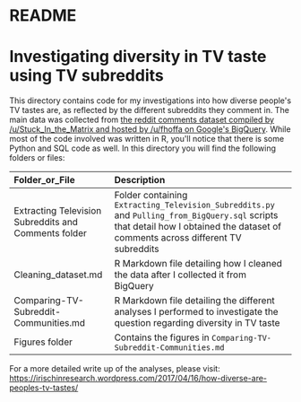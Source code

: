 README
================

Investigating diversity in TV taste using TV subreddits
=======================================================

This directory contains code for my investigations into how diverse people's TV tastes are, as reflected by the different subreddits they comment in. The main data was collected from [the reddit comments dataset compiled by /u/Stuck\_In\_the\_Matrix and hosted by /u/fhoffa on Google's BigQuery](https://www.reddit.com/r/bigquery/comments/3cej2b/17_billion_reddit_comments_loaded_on_bigquery/?st=j1dxknuq&sh=5a9cad8d). While most of the code involved was written in R, you'll notice that there is some Python and SQL code as well. In this directory you will find the following folders or files:

| Folder\_or\_File                                     | Description                                                                                                                                                                       |
|:-----------------------------------------------------|:----------------------------------------------------------------------------------------------------------------------------------------------------------------------------------|
| Extracting Television Subreddits and Comments folder | Folder containing `Extracting_Television_Subreddits.py` and `Pulling_from_BigQuery.sql` scripts that detail how I obtained the dataset of comments across different TV subreddits |
| Cleaning\_dataset.md                                 | R Markdown file detailing how I cleaned the data after I collected it from BigQuery                                                                                               |
| Comparing-TV-Subreddit-Communities.md                | R Markdown file detailing the different analyses I performed to investigate the question regarding diversity in TV taste                                                          |
| Figures folder                                       | Contains the figures in `Comparing-TV-Subreddit-Communities.md`                                                                                                                   |


For a more detailed write up of the analyses, please visit: https://irischinresearch.wordpress.com/2017/04/16/how-diverse-are-peoples-tv-tastes/
